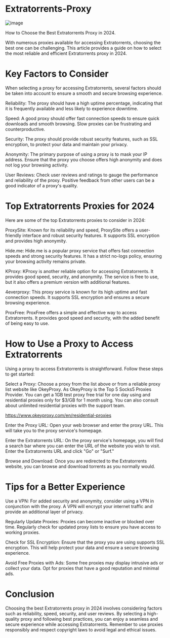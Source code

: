 # Extratorrents-Proxy
![image](https://github.com/OkeyProxyCom/Extratorrents-Proxy/assets/150340973/c71842da-bb3f-4a45-af6f-4718acd6d01c)

How to Choose the Best Extratorrents Proxy in 2024.

With numerous proxies available for accessing Extratorrents, choosing the best one can be challenging. This article provides a guide on how to select the most reliable and efficient Extratorrents proxy in 2024.

# Key Factors to Consider
When selecting a proxy for accessing Extratorrents, several factors should be taken into account to ensure a smooth and secure browsing experience.

Reliability: The proxy should have a high uptime percentage, indicating that it is frequently available and less likely to experience downtime.

Speed: A good proxy should offer fast connection speeds to ensure quick downloads and smooth browsing. Slow proxies can be frustrating and counterproductive.

Security: The proxy should provide robust security features, such as SSL encryption, to protect your data and maintain your privacy.

Anonymity: The primary purpose of using a proxy is to mask your IP address. Ensure that the proxy you choose offers high anonymity and does not log your browsing activity.

User Reviews: Check user reviews and ratings to gauge the performance and reliability of the proxy. Positive feedback from other users can be a good indicator of a proxy's quality.

# Top Extratorrents Proxies for 2024
Here are some of the top Extratorrents proxies to consider in 2024:

ProxySite: Known for its reliability and speed, ProxySite offers a user-friendly interface and robust security features. It supports SSL encryption and provides high anonymity.

Hide.me: Hide.me is a popular proxy service that offers fast connection speeds and strong security features. It has a strict no-logs policy, ensuring your browsing activity remains private.

KProxy: KProxy is another reliable option for accessing Extratorrents. It provides good speed, security, and anonymity. The service is free to use, but it also offers a premium version with additional features.

4everproxy: This proxy service is known for its high uptime and fast connection speeds. It supports SSL encryption and ensures a secure browsing experience.

ProxFree: ProxFree offers a simple and effective way to access Extratorrents. It provides good speed and security, with the added benefit of being easy to use.

# How to Use a Proxy to Access Extratorrents
Using a proxy to access Extratorrents is straightforward. Follow these steps to get started:

Select a Proxy: Choose a proxy from the list above or from a reliable proxy list website like OkeyProxy. As OkeyProxy is the Top 5 Socks5 Proxies Provider. You can get a 1GB test proxy free trial for one day using and residential proxies only for $3/GB for 1 month using. You can also consult about unlimited residential proxies with the support team.  

https://www.okeyproxy.com/en/residential-proxies

Enter the Proxy URL: Open your web browser and enter the proxy URL. This will take you to the proxy service's homepage.

Enter the Extratorrents URL: On the proxy service's homepage, you will find a search bar where you can enter the URL of the website you wish to visit. Enter the Extratorrents URL and click "Go" or "Surf."

Browse and Download: Once you are redirected to the Extratorrents website, you can browse and download torrents as you normally would.

# Tips for a Better Experience
Use a VPN: For added security and anonymity, consider using a VPN in conjunction with the proxy. A VPN will encrypt your internet traffic and provide an additional layer of privacy.

Regularly Update Proxies: Proxies can become inactive or blocked over time. Regularly check for updated proxy lists to ensure you have access to working proxies.

Check for SSL Encryption: Ensure that the proxy you are using supports SSL encryption. This will help protect your data and ensure a secure browsing experience.

Avoid Free Proxies with Ads: Some free proxies may display intrusive ads or collect your data. Opt for proxies that have a good reputation and minimal ads.

# Conclusion
Choosing the best Extratorrents proxy in 2024 involves considering factors such as reliability, speed, security, and user reviews. By selecting a high-quality proxy and following best practices, you can enjoy a seamless and secure experience while accessing Extratorrents. Remember to use proxies responsibly and respect copyright laws to avoid legal and ethical issues.
